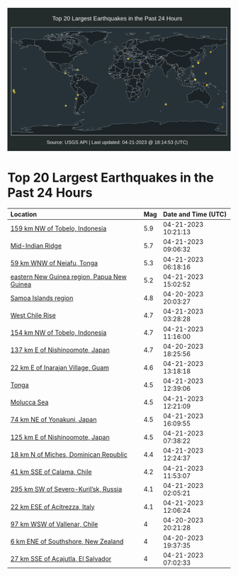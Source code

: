 ![Map](./map.png)

# Top 20 Largest Earthquakes in the Past 24 Hours

| Location | Mag | Date and Time (UTC) |
|:---|:---|:---|
| [159 km NW of Tobelo, Indonesia](https://earthquake.usgs.gov/earthquakes/eventpage/us6000k60j) | 5.9 | 04-21-2023 10:21:13 |
| [Mid-Indian Ridge](https://earthquake.usgs.gov/earthquakes/eventpage/us6000k5z0) | 5.7 | 04-21-2023 09:06:32 |
| [59 km WNW of Neiafu, Tonga](https://earthquake.usgs.gov/earthquakes/eventpage/us6000k5yc) | 5.3 | 04-21-2023 06:18:16 |
| [eastern New Guinea region, Papua New Guinea](https://earthquake.usgs.gov/earthquakes/eventpage/us6000k64v) | 5.2 | 04-21-2023 15:02:52 |
| [Samoa Islands region](https://earthquake.usgs.gov/earthquakes/eventpage/us6000k5vl) | 4.8 | 04-20-2023 20:03:27 |
| [West Chile Rise](https://earthquake.usgs.gov/earthquakes/eventpage/us6000k5xs) | 4.7 | 04-21-2023 03:28:28 |
| [154 km NW of Tobelo, Indonesia](https://earthquake.usgs.gov/earthquakes/eventpage/us6000k611) | 4.7 | 04-21-2023 11:16:00 |
| [137 km E of Nishinoomote, Japan](https://earthquake.usgs.gov/earthquakes/eventpage/us6000k5u8) | 4.7 | 04-20-2023 18:25:56 |
| [22 km E of Inarajan Village, Guam](https://earthquake.usgs.gov/earthquakes/eventpage/us6000k64k) | 4.6 | 04-21-2023 13:18:18 |
| [Tonga](https://earthquake.usgs.gov/earthquakes/eventpage/us6000k62b) | 4.5 | 04-21-2023 12:39:06 |
| [Molucca Sea](https://earthquake.usgs.gov/earthquakes/eventpage/us6000k628) | 4.5 | 04-21-2023 12:21:09 |
| [74 km NE of Yonakuni, Japan](https://earthquake.usgs.gov/earthquakes/eventpage/us6000k658) | 4.5 | 04-21-2023 16:09:55 |
| [125 km E of Nishinoomote, Japan](https://earthquake.usgs.gov/earthquakes/eventpage/us6000k5yt) | 4.5 | 04-21-2023 07:38:22 |
| [18 km N of Miches, Dominican Republic](https://earthquake.usgs.gov/earthquakes/eventpage/us6000k627) | 4.4 | 04-21-2023 12:24:37 |
| [41 km SSE of Calama, Chile](https://earthquake.usgs.gov/earthquakes/eventpage/us6000k621) | 4.2 | 04-21-2023 11:53:07 |
| [295 km SW of Severo-Kuril’sk, Russia](https://earthquake.usgs.gov/earthquakes/eventpage/us6000k5xh) | 4.1 | 04-21-2023 02:05:21 |
| [22 km ESE of Acitrezza, Italy](https://earthquake.usgs.gov/earthquakes/eventpage/us6000k623) | 4.1 | 04-21-2023 12:06:24 |
| [97 km WSW of Vallenar, Chile](https://earthquake.usgs.gov/earthquakes/eventpage/us6000k5vh) | 4 | 04-20-2023 20:21:28 |
| [6 km ENE of Southshore, New Zealand](https://earthquake.usgs.gov/earthquakes/eventpage/us6000k5uz) | 4 | 04-20-2023 19:37:35 |
| [27 km SSE of Acajutla, El Salvador](https://earthquake.usgs.gov/earthquakes/eventpage/us6000k5yk) | 4 | 04-21-2023 07:02:33 |

